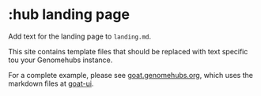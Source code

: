 # :hub landing page

Add text for the landing page to `landing.md`.

This site contains template files that should be replaced with text specific tou your Genomehubs instance.

For a complete example, please see [goat.genomehubs.org](https://goat.genomehubs.org), which uses the markdown files at [goat-ui](https://github.com/genomehubs.goat-ui).
